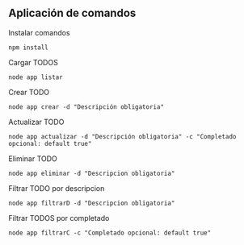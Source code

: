 ## Aplicación de comandos

Instalar comandos
```
npm install
```

Cargar TODOS
```
node app listar
```

Crear TODO
```
node app crear -d "Descripción obligatoria"
```

Actualizar TODO
```
node app actualizar -d "Descripción obligatoria" -c "Completado opcional: default true"
```

Eliminar TODO
```
node app eliminar -d "Descripcion obligatoria"
```

Filtrar TODO por descripcion
```
node app filtrarD -d "Descripcion obligatoria"
```

Filtrar TODOS por completado
```
node app filtrarC -c "Completado opcional: default true"
```

